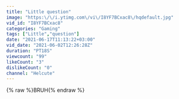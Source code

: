 ```yaml
---
title: "Little question"
image: "https:\/\/i.ytimg.com\/vi\/I8YF7BCxac8\/hqdefault.jpg"
vid_id: "I8YF7BCxac8"
categories: "Gaming"
tags: ["Little","question"]
date: "2021-06-17T11:13:22+03:00"
vid_date: "2021-06-02T12:26:28Z"
duration: "PT18S"
viewcount: "99"
likeCount: "3"
dislikeCount: "0"
channel: "Helcute"
---
```

{% raw %}BRUH{% endraw %}
